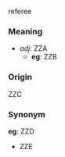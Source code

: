 referee
### Meaning
+ _adj_: ZZA
    + __eg__: ZZB

### Origin

ZZC

### Synonym

__eg__: ZZD

+ ZZE


